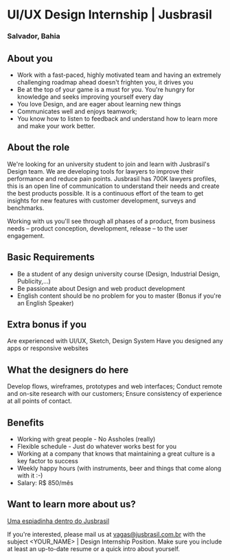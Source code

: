 # UI/UX Design Internship | Jusbrasil
### Salvador, Bahia

## About you
- Work with a fast-paced, highly motivated team and having an extremely challenging roadmap ahead doesn't frighten you, it drives you
- Be at the top of your game is a must for you. You're hungry for knowledge and seeks improving yourself every day
- You love Design, and are eager about learning new things
- Communicates well and enjoys teamwork;
- You know how to listen to feedback and understand how to learn more and make your work better.

## About the role
We're looking for an university student to join and learn with Jusbrasil's Design team. We are developing tools for lawyers to improve their performance and reduce pain points. Jusbrasil has 700K lawyers profiles, this is an open line of communication to understand their needs and create the best products possible. It is a continuous effort of the team to get insights for new features with customer development, surveys and benchmarks.

Working with us you'll see through all phases of a product, from business needs – product conception, development, release – to the user engagement.

## Basic Requirements
- Be a student of any design university course (Design, Industrial Design, Publicity,...)
- Be passionate about Design and web product development 
- English content should be no problem for you to master (Bonus if you're an English Speaker)

## Extra bonus if you
Are experienced with UI/UX, Sketch, Design System
Have you designed any apps or responsive websites

## What the designers do here
Develop flows, wireframes, prototypes and web interfaces;
Conduct remote and on-site research with our customers;
Ensure consistency of experience at all points of contact.

## Benefits
- Working with great people - No Assholes (really)
- Flexible schedule - Just do whatever works best for you
- Working at a company that knows that maintaining a great culture is a key factor to success
- Weekly happy hours (with instruments, beer and things that come along with it :-)
- Salary: R$ 850/mês

## Want to learn more about us?
[Uma espiadinha dentro do Jusbrasil](https://danielmurta.jusbrasil.com.br/artigos/383937197/o-o-uma-espiadinha-dentro-do-jusbrasil)

If you're interested, please mail us at vagas@jusbrasil.com.br with the subject <YOUR_NAME> | Design Internship Position. Make sure you include at least an up-to-date resume or a quick intro about yourself.

